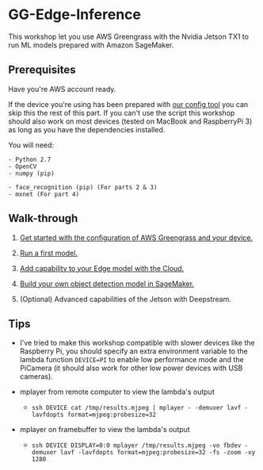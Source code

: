 # GG-Edge-Inference

This workshop let you use AWS Greengrass with the Nvidia Jetson TX1 to run ML models prepared with Amazon SageMaker.

## Prerequisites

Have you're AWS account ready.

If the device you're using has been prepared with [our config tool](https://github.com/zukoo/GG-Config-Tool.git) you can skip this the rest of this part. If you can't use the script this workshop should also work on most devices (tested on MacBook and RaspberryPi 3) as long as you have the dependencies installed.

You will need:

    - Python 2.7
    - OpenCV
    - numpy (pip)

    - face_recognition (pip) (For parts 2 & 3)
    - mxnet (For part 4)

## Walk-through

1. [Get started with the configuration of AWS Greengrass and your device.](./1-greengrass-configuration/)

1. [Run a first model.](./2-face-detection/)

1. [Add capability to your Edge model with the Cloud.](./3-hybrid-face-recognition/)

1. [Build your own object detection model in SageMaker.](./4-custom-object-detection/)

1. (Optional) Advanced capabilities of the Jetson with Deepstream.

## Tips

- I've tried to make this workshop compatible with slower devices like the Raspberry Pi, you should specify an extra environment variable to the lambda function `DEVICE=PI` to enable low performance mode and the PiCamera (it should also work for other low power devices with USB cameras).

- mplayer from remote computer to view the lambda's output

  - `ssh DEVICE cat /tmp/results.mjpeg | mplayer - -demuxer lavf -lavfdopts format=mjpeg:probesize=32`

- mplayer on framebuffer to view the lambda's output

  - `ssh DEVICE DISPLAY=0:0 mplayer /tmp/results.mjpeg -vo fbdev -demuxer lavf -lavfdopts format=mjpeg:probesize=32 -fs -zoom -xy 1280`